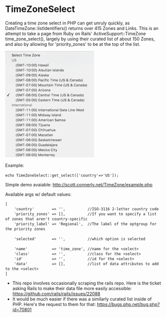 # TimeZoneSelect
Creating a time zone select in PHP can get unruly quickly, as DateTimeZone::listIdentifiers() returns over 415 Zones and Links. This is an attempt to take a page from Ruby on Rails' ActiveSupport::TimeZone time_zone_select(), largely by using their curated list of about 150 Zones, and also by allowing for 'priority_zones' to be at the top of the list.

![Screenshot of timezone select](timezone-select-screenshot.png?raw=true "Screenshot of timezone select")

Example:

`echo TimeZoneSelect::get_select(['country'=>'US']);`

Simple demo avaiable: http://scott.connerly.net/TimeZone/example.php

Available args w/ default values:
```
[
    'country'        => '',          //ISO-3116 2-letter country code
    'priority_zones' => [],          //If you want to specify a list of zones that aren't country-specific
    'priority_label' => 'Regional',  //The label of the optgroup for the priority zones

    'selected'       => '',          //which option is selected
    
    'name'           => 'time_zone', //name for the <select>
    'class'          => '',          //class for the <select>
    'id'             => '',          //id for the <select>
    'data'           => [],          //list of data attributes to add to the <select>
]
```


 * This repo involves occasionally scraping the rails repo. Here is the ticket asking Rails to make their data file more easily accessible: https://github.com/rails/rails/issues/22088
 * It would be much easier if there was a similarly curated list inside of PHP. Here's the request to them for that: https://bugs.php.net/bug.php?id=70801
